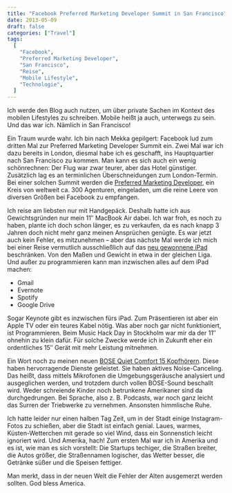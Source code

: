 ```yaml
---
title: "Facebook Preferred Marketing Developer Summit in San Francisco"
date: 2013-05-09
draft: false
categories: ["Travel"]
tags:
  [
    "Facebook",
    "Preferred Marketing Developer",
    "San Francisco",
    "Reise",
    "Mobile Lifestyle",
    "Technologie",
  ]
---
```


Ich werde den Blog auch nutzen, um über private Sachen im Kontext des mobilen Lifestyles zu schreiben. Mobile heißt ja auch, unterwegs zu sein. Und das war ich. Nämlich in San Francisco!

Ein Traum wurde wahr. Ich bin nach Mekka gepilgert: Facebook lud zum dritten Mal zur Preferred Marketing Developer Summit ein. Zwei Mal war ich dazu bereits in London, diesmal habe ich es geschafft, ins Hauptquartier nach San Francisco zu kommen. Man kann es sich auch ein wenig schönrechnen: Der Flug war zwar teurer, aber das Hotel günstiger. Zusätzlich lag es an terminlichen Überschneidungen zum London-Termin. Bei einer solchen Summit werden die [Preferred Marketing Developer](http://www.facebook-pmdcenter.com/), ein Kreis von weltweit ca. 300 Agenturen, eingeladen, um die reine Leere von diversen Größen bei Facebook zu empfangen.

Ich reise am liebsten nur mit Handgepäck. Deshalb hatte ich aus Gewichtsgründen nur mein 11″ MacBook Air dabei. Ich war froh, es noch zu haben, plante ich doch schon länger, es zu verkaufen, da es nach knapp 3 Jahren doch nicht mehr ganz meinen Ansprüchen genügte. Es war jetzt auch kein Fehler, es mitzunehmen – aber das nächste Mal werde ich mich bei einer Reise vermutlich ausschließlich auf das [neu gewonnene iPad](http://mobizzle.de/2013/04/07/der-shit-o-call-beim-hack-der-deutschen-telekom/) beschränken. Von den Maßen und Gewicht in etwa in der gleichen Liga. Und außer zu programmieren kann man inzwischen alles auf dem iPad machen:

- Gmail
- Evernote
- Spotify
- Google Drive

Sogar Keynote gibt es inzwischen fürs iPad. Zum Präsentieren ist aber ein Apple TV oder ein teures Kabel nötig. Was aber noch gar nicht funktioniert, ist Programmieren. Beim Music Hack Day in Stockholm war mir da der 11″ ohnehin zu klein dafür. Für solche Zwecke werde ich in Zukunft eher ein ordentliches 15″ Gerät mit mehr Leistung mitnehmen.

Ein Wort noch zu meinen neuen [BOSE Quiet Comfort 15 Kopfhörern](http://www.bose.de/DE/de/home-and-personal-audio/headphones-and-headsets/acoustic-noise-cancelling-headphones/quietcomfort-15-headphones/). Diese haben hervorragende Dienste geleistet. Sie haben aktives Noise-Canceling. Das heißt, dass mittels Mikrofonen die Umgebungsgeräusche analysiert und ausgeglichen werden, und trotzdem durch vollen BOSE-Sound beschallt wird. Weder schreiende Kinder noch betrunkene Amerikaner sind da durchgedrungen. Bei Sprache, also z. B. Podcasts, war noch ganz leicht das Surren der Triebwerke zu vernehmen. Ansonsten himmlische Ruhe.

Ich hatte leider nur einen halben Tag Zeit, um in der Stadt einige Instagram-Fotos zu schießen, aber die Stadt ist einfach genial. Laues, warmes, Küsten-Wetterchen mit gerade so viel Wind, dass ein Sonnenstich leicht ignoriert wird. Und Amerika, hach! Zum ersten Mal war ich in Amerika und es ist, wie man es sich vorstellt: Die Startups techiger, die Straßen breiter, die Autos größer, die Straßennamen logischer, das Wetter besser, die Getränke süßer und die Speisen fettiger.

Man merkt, dass in der neuen Welt die Fehler der Alten ausgemerzt werden sollten. God bless America.
